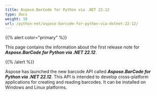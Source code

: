 ```yaml
---
title: Aspose.BarCode for Python via .NET 22.12
type: docs
weight: 10
url: /python-net/aspose-barcode-for-python-via-dotnet-22-12/
---
```


{{% alert color="primary" %}} 

This page contains the information about the first release note for ***Aspose.BarCode for Python via .NET 22.12***.

{{% /alert %}} 

Aspose has launched the new barcode API called ***Aspose.BarCode for Python via .NET 22.12***. This API is intended to develop cross-platform applications for creating and reading barcodes. It can be installed on Windows and Linux platforms.
